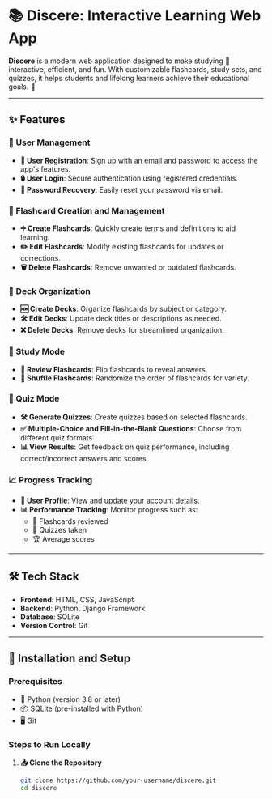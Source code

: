 # 📚 Discere: Interactive Learning Web App

**Discere** is a modern web application designed to make studying 📖 interactive, efficient, and fun. With customizable flashcards, study sets, and quizzes, it helps students and lifelong learners achieve their educational goals. 🎯

---

## ✨ Features

### 🔐 User Management
- **🔑 User Registration**: Sign up with an email and password to access the app's features.
- **🔒 User Login**: Secure authentication using registered credentials.
- **🔄 Password Recovery**: Easily reset your password via email.

### 📝 Flashcard Creation and Management
- **➕ Create Flashcards**: Quickly create terms and definitions to aid learning.
- **✏️ Edit Flashcards**: Modify existing flashcards for updates or corrections.
- **🗑️ Delete Flashcards**: Remove unwanted or outdated flashcards.

### 📂 Deck Organization
- **🆕 Create Decks**: Organize flashcards by subject or category.
- **🛠️ Edit Decks**: Update deck titles or descriptions as needed.
- **❌ Delete Decks**: Remove decks for streamlined organization.

### 🔄 Study Mode
- **👀 Review Flashcards**: Flip flashcards to reveal answers.
- **🔀 Shuffle Flashcards**: Randomize the order of flashcards for variety.

### 🧠 Quiz Mode
- **🛠️ Generate Quizzes**: Create quizzes based on selected flashcards.
- **✅ Multiple-Choice and Fill-in-the-Blank Questions**: Choose from different quiz formats.
- **📊 View Results**: Get feedback on quiz performance, including correct/incorrect answers and scores.

### 📈 Progress Tracking
- **👤 User Profile**: View and update your account details.
- **📊 Performance Tracking**: Monitor progress such as:
  - 📄 Flashcards reviewed
  - 📝 Quizzes taken
  - 🏆 Average scores

---

## 🛠️ Tech Stack

- **Frontend**: HTML, CSS, JavaScript
- **Backend**: Python, Django Framework
- **Database**: SQLite
- **Version Control**: Git

---

## 🚀 Installation and Setup

### Prerequisites
- 🐍 Python (version 3.8 or later)
- 📦 SQLite (pre-installed with Python)
- 🖥️ Git

### Steps to Run Locally

1. **📥 Clone the Repository**
   ```bash
   git clone https://github.com/your-username/discere.git
   cd discere
